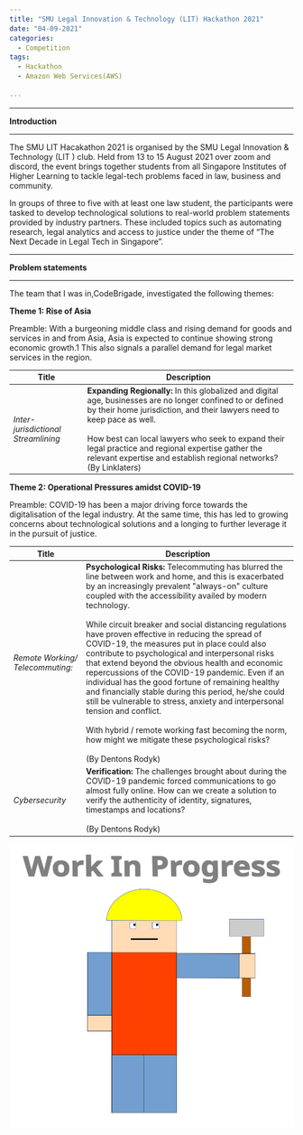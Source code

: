 ```yaml
---
title: "SMU Legal Innovation & Technology (LIT) Hackathon 2021"
date: "04-09-2021"
categories:
  - Competition
tags:
  - Hackathon
  - Amazon Web Services(AWS)

---
```


***

<strong>Introduction</strong>

***
The SMU LIT Hacakathon 2021 is organised by the SMU Legal Innovation & Technology (LIT ) club. Held from 13 to 15 August 2021 over zoom and discord, the event brings together students from all Singapore Institutes of Higher Learning to tackle legal-tech problems faced in law, business and community. 

In groups of three to five with at least one law student, the participants were tasked to develop technological solutions to real-world problem statements provided by industry partners. These included topics such as automating research, legal analytics and access to justice under the theme of “The Next Decade in Legal Tech in Singapore”.

***

<strong>Problem statements</strong>

***
The team that I was in,CodeBrigade, investigated the following themes:

<strong>Theme 1: Rise of Asia</strong>

Preamble: With a burgeoning middle class and rising demand for goods and services in and from Asia, Asia is expected to continue showing strong economic growth.1 This also signals a parallel demand for legal market services in the region.

| Title     | Description |
| ----------- | ----------- |
|<em>Inter-jurisdictional Streamlining</em>|<strong>Expanding Regionally:</strong> In this globalized and digital age, businesses are no longer confined to or defined by their home jurisdiction, and their lawyers need to keep pace as well.<br><br>How best can local lawyers who seek to expand their legal practice and regional expertise gather the relevant expertise and establish regional networks? <br>(By Linklaters)|


<strong>Theme 2: Operational Pressures amidst COVID-19</strong>

Preamble: COVID-19 has been a major driving force towards the digitalisation of the legal industry. At the same time, this has led to growing concerns about technological solutions
and a longing to further leverage it in the pursuit of justice.


| Title     | Description |
| ----------- | ----------- |
|<em>Remote Working/ Telecommuting:</em>|<strong>Psychological Risks: </strong>Telecommuting has blurred the line between work and home, and this is exacerbated by an increasingly prevalent "always-on" culture coupled with the accessibility availed by modern technology.<br><br>While circuit breaker and social distancing regulations have proven effective in reducing the spread of COVID-19, the measures put in place could also contribute to psychological and interpersonal risks that extend beyond the obvious health and economic repercussions of the COVID-19 pandemic. Even if an individual has the good fortune of remaining healthy and financially stable during this period, he/she could still be vulnerable to stress, anxiety and interpersonal tension and conflict.<br><br>With hybrid / remote working fast becoming the norm, how might we mitigate these psychological risks?<br><br>(By Dentons Rodyk)|
|<em>Cybersecurity </em>|<strong>Verification: </strong>The challenges brought about during the COVID-19 pandemic forced communications to go almost fully online. How can we create a solution to verify the authenticity of identity, signatures, timestamps and locations?<br><br>(By Dentons Rodyk)|


![WIP](/assets/images/common/WIP.png)